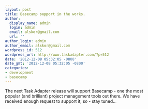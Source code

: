 ```yaml
---
layout: post
title: Basecamp support in the works.
author:
  display_name: admin
  login: admin
  email: alskor@gmail.com
  url: ''
author_login: admin
author_email: alskor@gmail.com
wordpress_id: 512
wordpress_url: http://www.taskadapter.com/?p=512
date: '2012-12-08 05:32:05 -0800'
date_gmt: '2012-12-08 05:32:05 -0800'
categories:
- development
- basecamp
---
```

<p>The next Task Adapter release will support Basecamp - one the most popular (and brilliant) project management tools out there. We have received enough request to support it, so - stay tuned...</p>
